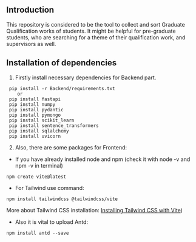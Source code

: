 ## Introduction
This repository is considered to be the tool to collect and sort Graduate Qualification works of students. It might be helpful for pre-graduate students, who are searching for a theme of their qualification work, and supervisors as well. 
## Installation of dependencies
1. Firstly install necessary dependencies for Backend part.
```
 pip install -r Backend/requirements.txt
    or
 pip install fastapi
 pip install numpy
 pip install pydantic
 pip install pymongo
 pip install scikit_learn
 pip install sentence_transformers
 pip install sqlalchemy
 pip install uvicorn
```
2. Also, there are some packages for Frontend:</br>
* If you have already installed node and npm (check it with node -v and npm -v in terminal)
```
npm create vite@latest
```
- For Tailwind use command: 
```
npm install tailwindcss @tailwindcss/vite
```
  More about Tailwind CSS installation: [Installing Tailwind CSS with Vite](https://tailwindcss.com/docs/installation/using-vite))
- Also it is vital to upload Antd:
```
npm install antd --save
```
